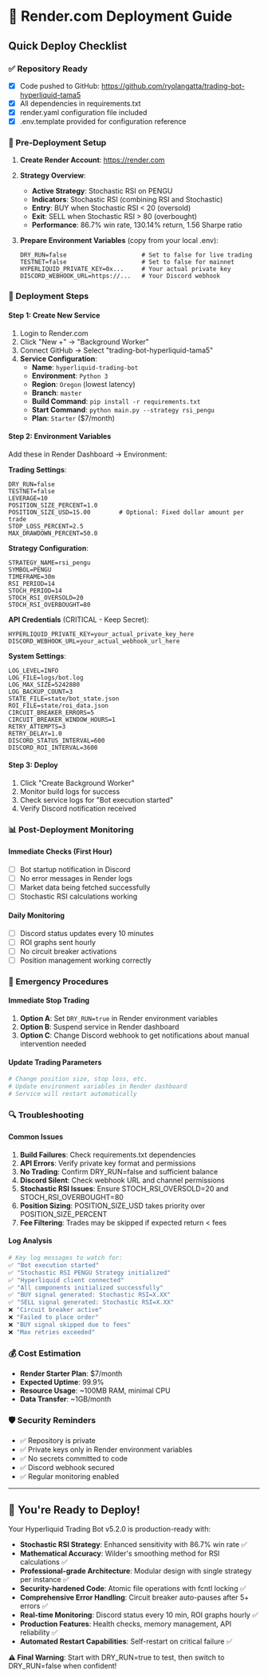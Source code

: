 # 🚀 Render.com Deployment Guide

## Quick Deploy Checklist

### ✅ Repository Ready
- [x] Code pushed to GitHub: https://github.com/ryolangatta/trading-bot-hyperliquid-tama5
- [x] All dependencies in requirements.txt
- [x] render.yaml configuration file included
- [x] .env.template provided for configuration reference

### 🔧 Pre-Deployment Setup

1. **Create Render Account**: https://render.com
2. **Strategy Overview**: 
   - **Active Strategy**: Stochastic RSI on PENGU
   - **Indicators**: Stochastic RSI (combining RSI and Stochastic)
   - **Entry**: BUY when Stochastic RSI < 20 (oversold)
   - **Exit**: SELL when Stochastic RSI > 80 (overbought)
   - **Performance**: 86.7% win rate, 130.14% return, 1.56 Sharpe ratio

3. **Prepare Environment Variables** (copy from your local .env):
   ```
   DRY_RUN=false                     # Set to false for live trading
   TESTNET=false                     # Set to false for mainnet
   HYPERLIQUID_PRIVATE_KEY=0x...     # Your actual private key
   DISCORD_WEBHOOK_URL=https://...   # Your Discord webhook
   ```

### 🎯 Deployment Steps

#### Step 1: Create New Service
1. Login to Render.com
2. Click "New +" → "Background Worker"
3. Connect GitHub → Select "trading-bot-hyperliquid-tama5"
4. **Service Configuration**:
   - **Name**: `hyperliquid-trading-bot`
   - **Environment**: `Python 3`
   - **Region**: `Oregon` (lowest latency)
   - **Branch**: `master`
   - **Build Command**: `pip install -r requirements.txt`
   - **Start Command**: `python main.py --strategy rsi_pengu`
   - **Plan**: `Starter` ($7/month)

#### Step 2: Environment Variables
Add these in Render Dashboard → Environment:

**Trading Settings**:
```
DRY_RUN=false
TESTNET=false
LEVERAGE=10
POSITION_SIZE_PERCENT=1.0
POSITION_SIZE_USD=15.00        # Optional: Fixed dollar amount per trade
STOP_LOSS_PERCENT=2.5
MAX_DRAWDOWN_PERCENT=50.0
```

**Strategy Configuration**:
```
STRATEGY_NAME=rsi_pengu
SYMBOL=PENGU
TIMEFRAME=30m
RSI_PERIOD=14
STOCH_PERIOD=14
STOCH_RSI_OVERSOLD=20
STOCH_RSI_OVERBOUGHT=80
```

**API Credentials** (CRITICAL - Keep Secret):
```
HYPERLIQUID_PRIVATE_KEY=your_actual_private_key_here
DISCORD_WEBHOOK_URL=your_actual_webhook_url_here
```

**System Settings**:
```
LOG_LEVEL=INFO
LOG_FILE=logs/bot.log
LOG_MAX_SIZE=5242880
LOG_BACKUP_COUNT=3
STATE_FILE=state/bot_state.json
ROI_FILE=state/roi_data.json
CIRCUIT_BREAKER_ERRORS=5
CIRCUIT_BREAKER_WINDOW_HOURS=1
RETRY_ATTEMPTS=3
RETRY_DELAY=1.0
DISCORD_STATUS_INTERVAL=600
DISCORD_ROI_INTERVAL=3600
```

#### Step 3: Deploy
1. Click "Create Background Worker"
2. Monitor build logs for success
3. Check service logs for "Bot execution started"
4. Verify Discord notification received

### 📊 Post-Deployment Monitoring

#### Immediate Checks (First Hour)
- [ ] Bot startup notification in Discord
- [ ] No error messages in Render logs
- [ ] Market data being fetched successfully
- [ ] Stochastic RSI calculations working

#### Daily Monitoring
- [ ] Discord status updates every 10 minutes
- [ ] ROI graphs sent hourly
- [ ] No circuit breaker activations
- [ ] Position management working correctly

### 🚨 Emergency Procedures

#### Immediate Stop Trading
1. **Option A**: Set `DRY_RUN=true` in Render environment variables
2. **Option B**: Suspend service in Render dashboard
3. **Option C**: Change Discord webhook to get notifications about manual intervention needed

#### Update Trading Parameters
```bash
# Change position size, stop loss, etc.
# Update environment variables in Render dashboard
# Service will restart automatically
```

### 🔍 Troubleshooting

#### Common Issues
1. **Build Failures**: Check requirements.txt dependencies
2. **API Errors**: Verify private key format and permissions
3. **No Trading**: Confirm DRY_RUN=false and sufficient balance
4. **Discord Silent**: Check webhook URL and channel permissions
5. **Stochastic RSI Issues**: Ensure STOCH_RSI_OVERSOLD=20 and STOCH_RSI_OVERBOUGHT=80
6. **Position Sizing**: POSITION_SIZE_USD takes priority over POSITION_SIZE_PERCENT
7. **Fee Filtering**: Trades may be skipped if expected return < fees

#### Log Analysis
```bash
# Key log messages to watch for:
✅ "Bot execution started"
✅ "Stochastic RSI PENGU Strategy initialized"
✅ "Hyperliquid client connected"
✅ "All components initialized successfully"
✅ "BUY signal generated: Stochastic RSI=X.XX"
✅ "SELL signal generated: Stochastic RSI=X.XX"
❌ "Circuit breaker active"
❌ "Failed to place order"
❌ "BUY signal skipped due to fees"
❌ "Max retries exceeded"
```

### 💰 Cost Estimation

- **Render Starter Plan**: $7/month
- **Expected Uptime**: 99.9%
- **Resource Usage**: ~100MB RAM, minimal CPU
- **Data Transfer**: ~1GB/month

### 🛡️ Security Reminders

- ✅ Repository is private
- ✅ Private keys only in Render environment variables
- ✅ No secrets committed to code
- ✅ Discord webhook secured
- ✅ Regular monitoring enabled

---

## 🎯 You're Ready to Deploy!

Your Hyperliquid Trading Bot v5.2.0 is production-ready with:
- **Stochastic RSI Strategy**: Enhanced sensitivity with 86.7% win rate ✅
- **Mathematical Accuracy**: Wilder's smoothing method for RSI calculations ✅
- **Professional-grade Architecture**: Modular design with single strategy per instance ✅
- **Security-hardened Code**: Atomic file operations with fcntl locking ✅
- **Comprehensive Error Handling**: Circuit breaker auto-pauses after 5+ errors ✅
- **Real-time Monitoring**: Discord status every 10 min, ROI graphs hourly ✅
- **Production Features**: Health checks, memory management, API reliability ✅
- **Automated Restart Capabilities**: Self-restart on critical failure ✅

**⚠️ Final Warning**: Start with DRY_RUN=true to test, then switch to DRY_RUN=false when confident!